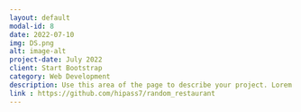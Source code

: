 ```yaml
---
layout: default
modal-id: 8
date: 2022-07-10
img: DS.png
alt: image-alt
project-date: July 2022
client: Start Bootstrap
category: Web Development
description: Use this area of the page to describe your project. Lorem ipsum dolor sit amet, consectetur adipisicing elit. Mollitia neque assumenda ipsam nihil, molestias magnam, recusandae quos quis inventore quisquam velit asperiores, vitae? Reprehenderit soluta, eos quod consequuntur itaque. Nam.
link : https://github.com/hipass7/random_restaurant
---
```

